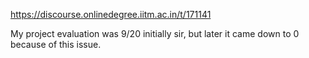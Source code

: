 https://discourse.onlinedegree.iitm.ac.in/t/171141

My project evaluation was 9/20 initially sir, but later it came down to 0 because of this issue.